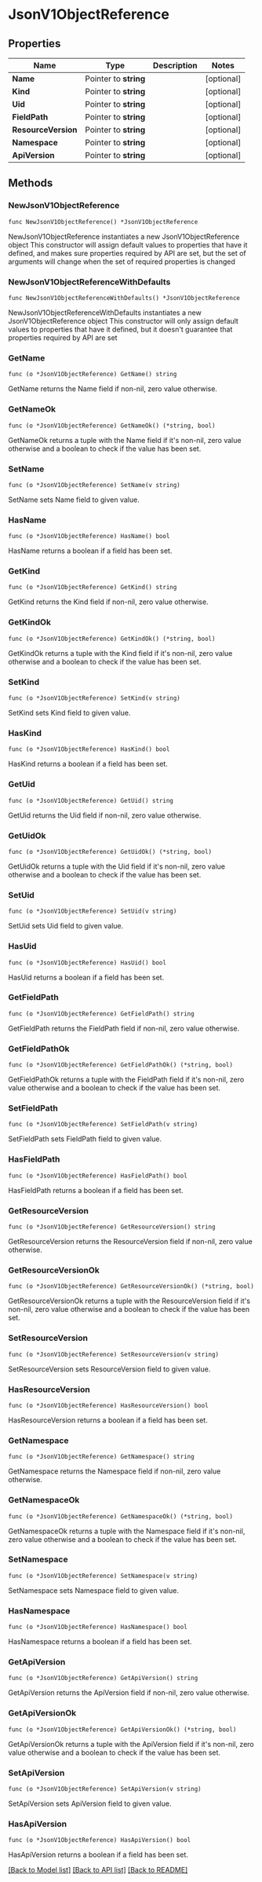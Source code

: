 # JsonV1ObjectReference

## Properties

Name | Type | Description | Notes
------------ | ------------- | ------------- | -------------
**Name** | Pointer to **string** |  | [optional] 
**Kind** | Pointer to **string** |  | [optional] 
**Uid** | Pointer to **string** |  | [optional] 
**FieldPath** | Pointer to **string** |  | [optional] 
**ResourceVersion** | Pointer to **string** |  | [optional] 
**Namespace** | Pointer to **string** |  | [optional] 
**ApiVersion** | Pointer to **string** |  | [optional] 

## Methods

### NewJsonV1ObjectReference

`func NewJsonV1ObjectReference() *JsonV1ObjectReference`

NewJsonV1ObjectReference instantiates a new JsonV1ObjectReference object
This constructor will assign default values to properties that have it defined,
and makes sure properties required by API are set, but the set of arguments
will change when the set of required properties is changed

### NewJsonV1ObjectReferenceWithDefaults

`func NewJsonV1ObjectReferenceWithDefaults() *JsonV1ObjectReference`

NewJsonV1ObjectReferenceWithDefaults instantiates a new JsonV1ObjectReference object
This constructor will only assign default values to properties that have it defined,
but it doesn't guarantee that properties required by API are set

### GetName

`func (o *JsonV1ObjectReference) GetName() string`

GetName returns the Name field if non-nil, zero value otherwise.

### GetNameOk

`func (o *JsonV1ObjectReference) GetNameOk() (*string, bool)`

GetNameOk returns a tuple with the Name field if it's non-nil, zero value otherwise
and a boolean to check if the value has been set.

### SetName

`func (o *JsonV1ObjectReference) SetName(v string)`

SetName sets Name field to given value.

### HasName

`func (o *JsonV1ObjectReference) HasName() bool`

HasName returns a boolean if a field has been set.

### GetKind

`func (o *JsonV1ObjectReference) GetKind() string`

GetKind returns the Kind field if non-nil, zero value otherwise.

### GetKindOk

`func (o *JsonV1ObjectReference) GetKindOk() (*string, bool)`

GetKindOk returns a tuple with the Kind field if it's non-nil, zero value otherwise
and a boolean to check if the value has been set.

### SetKind

`func (o *JsonV1ObjectReference) SetKind(v string)`

SetKind sets Kind field to given value.

### HasKind

`func (o *JsonV1ObjectReference) HasKind() bool`

HasKind returns a boolean if a field has been set.

### GetUid

`func (o *JsonV1ObjectReference) GetUid() string`

GetUid returns the Uid field if non-nil, zero value otherwise.

### GetUidOk

`func (o *JsonV1ObjectReference) GetUidOk() (*string, bool)`

GetUidOk returns a tuple with the Uid field if it's non-nil, zero value otherwise
and a boolean to check if the value has been set.

### SetUid

`func (o *JsonV1ObjectReference) SetUid(v string)`

SetUid sets Uid field to given value.

### HasUid

`func (o *JsonV1ObjectReference) HasUid() bool`

HasUid returns a boolean if a field has been set.

### GetFieldPath

`func (o *JsonV1ObjectReference) GetFieldPath() string`

GetFieldPath returns the FieldPath field if non-nil, zero value otherwise.

### GetFieldPathOk

`func (o *JsonV1ObjectReference) GetFieldPathOk() (*string, bool)`

GetFieldPathOk returns a tuple with the FieldPath field if it's non-nil, zero value otherwise
and a boolean to check if the value has been set.

### SetFieldPath

`func (o *JsonV1ObjectReference) SetFieldPath(v string)`

SetFieldPath sets FieldPath field to given value.

### HasFieldPath

`func (o *JsonV1ObjectReference) HasFieldPath() bool`

HasFieldPath returns a boolean if a field has been set.

### GetResourceVersion

`func (o *JsonV1ObjectReference) GetResourceVersion() string`

GetResourceVersion returns the ResourceVersion field if non-nil, zero value otherwise.

### GetResourceVersionOk

`func (o *JsonV1ObjectReference) GetResourceVersionOk() (*string, bool)`

GetResourceVersionOk returns a tuple with the ResourceVersion field if it's non-nil, zero value otherwise
and a boolean to check if the value has been set.

### SetResourceVersion

`func (o *JsonV1ObjectReference) SetResourceVersion(v string)`

SetResourceVersion sets ResourceVersion field to given value.

### HasResourceVersion

`func (o *JsonV1ObjectReference) HasResourceVersion() bool`

HasResourceVersion returns a boolean if a field has been set.

### GetNamespace

`func (o *JsonV1ObjectReference) GetNamespace() string`

GetNamespace returns the Namespace field if non-nil, zero value otherwise.

### GetNamespaceOk

`func (o *JsonV1ObjectReference) GetNamespaceOk() (*string, bool)`

GetNamespaceOk returns a tuple with the Namespace field if it's non-nil, zero value otherwise
and a boolean to check if the value has been set.

### SetNamespace

`func (o *JsonV1ObjectReference) SetNamespace(v string)`

SetNamespace sets Namespace field to given value.

### HasNamespace

`func (o *JsonV1ObjectReference) HasNamespace() bool`

HasNamespace returns a boolean if a field has been set.

### GetApiVersion

`func (o *JsonV1ObjectReference) GetApiVersion() string`

GetApiVersion returns the ApiVersion field if non-nil, zero value otherwise.

### GetApiVersionOk

`func (o *JsonV1ObjectReference) GetApiVersionOk() (*string, bool)`

GetApiVersionOk returns a tuple with the ApiVersion field if it's non-nil, zero value otherwise
and a boolean to check if the value has been set.

### SetApiVersion

`func (o *JsonV1ObjectReference) SetApiVersion(v string)`

SetApiVersion sets ApiVersion field to given value.

### HasApiVersion

`func (o *JsonV1ObjectReference) HasApiVersion() bool`

HasApiVersion returns a boolean if a field has been set.


[[Back to Model list]](../README.md#documentation-for-models) [[Back to API list]](../README.md#documentation-for-api-endpoints) [[Back to README]](../README.md)


